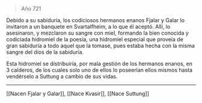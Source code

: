 > Año 721

Debido a su sabiduría, los codiciosos hermanos enanos Fjalar y Galar lo invitaron a un banquete en Svartalfheim, a lo que él aceptó. Allí, lo asesinaron, y mezclaron su sangre con miel, formando la bien conocida y codiciada hidromiel de la poesía, una hidromiel especial que proveía de gran sabiduría a todo aquel que la tomase, pues estaba hecha con la misma sangre del dios de la sabiduría.

Esta hidromiel se distribuiría, por mala gestión de los hermanos enanos, en 3 calderos, de los cuales solo uno de ellos lo poseerían ellos mismos hasta vendérselo a Suttung a cambio de sus vidas.

---

[[Nacen Fjalar y Galar]], [[Nace Kvasir]], [[Nace Suttung]]